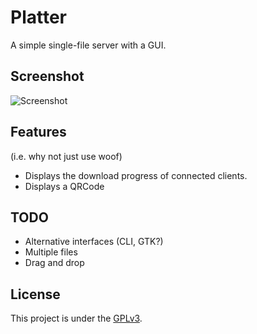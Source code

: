 Platter
=======

A simple single-file server with a GUI.

Screenshot
----------

![Screenshot](https://raw.github.com/Stebalien/platter/screenshots/screenshot.png)

Features
--------
(i.e. why not just use woof)

* Displays the download progress of connected clients.
* Displays a QRCode

TODO
----

* Alternative interfaces (CLI, GTK?)
* Multiple files
* Drag and drop

License
-------

This project is under the [GPLv3](http://www.gnu.org/licenses/gpl.html).


